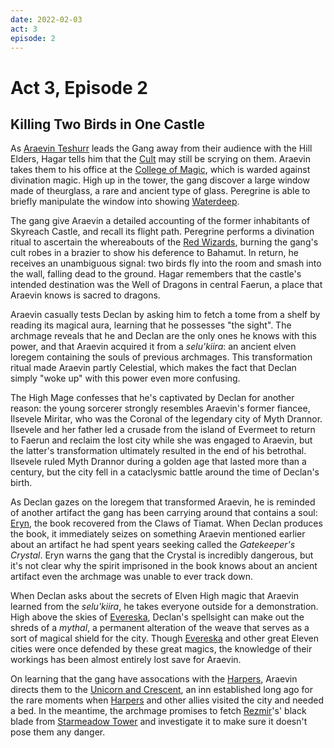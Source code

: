 ```yaml
---
date: 2022-02-03
act: 3
episode: 2 
---
```

# Act 3, Episode 2
## Killing Two Birds in One Castle
As [Araevin Teshurr](../npcs/araevin-teshurr.md) leads the Gang away from their audience with the Hill Elders, Hagar tells him that the [Cult](../factions/cult-of-the-dragon.md) may still be scrying on them. Araevin takes them to his office at the [College of Magic](../locations/evereska/college-of-magic.md), which is warded against divination magic. High up in the tower, the gang discover a large window made of theurglass, a rare and ancient type of glass. Peregrine is able to briefly manipulate the window into showing [Waterdeep](../locations/waterdeep.md).

The gang give Araevin a detailed accounting of the former inhabitants of Skyreach Castle, and recall its flight path. Peregrine performs a divination ritual to ascertain the whereabouts of the [Red Wizards](../factions/red-wizards-of-thay.md), burning the gang's cult robes in a brazier to show his deference to Bahamut. In return, he receives an unambiguous signal: two birds fly into the room and smash into the wall, falling dead to the ground. Hagar remembers that the castle's intended destination was the Well of Dragons in central Faerun, a place that Araevin knows is sacred to dragons.

Araevin casually tests Declan by asking him to fetch a tome from a shelf by reading its magical aura, learning that he possesses "the sight". The archmage reveals that he and Declan are the only ones he knows with this power, and that Araevin acquired it from a *selu'kiira*: an ancient elven loregem containing the souls of previous archmages. This transformation ritual made Araevin partly Celestial, which makes the fact that Declan simply "woke up" with this power even more confusing.

The High Mage confesses that he's captivated by Declan for another reason: the young sorcerer strongly resembles Araevin's former fiancee, Ilsevele Miritar, who was the Coronal of the legendary city of Myth Drannor. Ilsevele and her father led a crusade from the island of Evermeet to return to Faerun and reclaim the lost city while she was engaged to Araevin, but the latter's transformation ultimately resulted in the end of his betrothal. Ilsevele ruled Myth Drannor during a golden age that lasted more than a century, but the city fell in a cataclysmic battle around the time of Declan's birth.

As Declan gazes on the loregem that transformed Araevin, he is reminded of another artifact the gang has been carrying around that contains a soul: [Eryn](../npcs/eryn-ainath.md), the book recovered from the Claws of Tiamat. When Declan produces the book, it immediately seizes on something Araevin mentioned earlier about an artifact he had spent years seeking called the *Gatekeeper's Crystal*. Eryn warns the gang that the Crystal is incredibly dangerous, but it's not clear why the spirit imprisoned in the book knows about an ancient artifact even the archmage was unable to ever track down.

When Declan asks about the secrets of Elven High magic that Araevin learned from the *selu'kiira*, he takes everyone outside for a demonstration. High above the skies of [Evereska](../locations/evereska.md), Declan's spellsight can make out the shreds of a *mythal*, a permanent alteration of the weave that serves as a sort of magical shield for the city. Though [Evereska](../locations/evereska.md) and other great Eleven cities were once defended by these great magics, the knowledge of their workings has been almost entirely lost save for Araevin.

On learning that the gang have assocations with the [Harpers](../factions/harpers.md), Araevin directs them to the [Unicorn and Crescent](../locations/evereska/unicorn-and-crescent-inn.md), an inn established long ago for the rare moments when [Harpers](../factions/harpers.md) and other allies visited the city and needed a bed. In the meantime, the archmage promises to fetch [Rezmir](../npcs/rezmir-the-black.md)'s' black blade from [Starmeadow Tower](../locations/evereska/starmeadow-tower.md) and investigate it to make sure it doesn't pose them any danger.